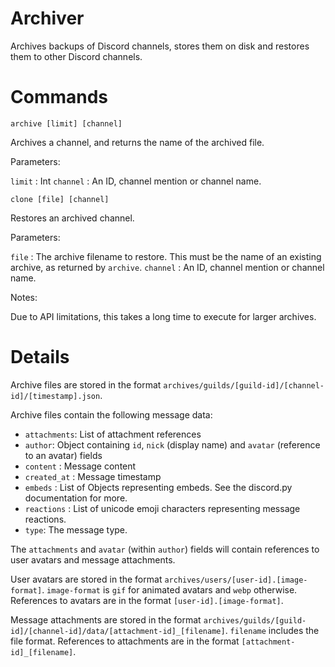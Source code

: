 # Archiver

Archives backups of Discord channels, stores them on disk and restores them to other Discord channels.

# Commands

`archive [limit] [channel]`

Archives a channel, and returns the name of the archived file.

Parameters:

`limit` : Int
`channel` : An ID, channel mention or channel name.

`clone [file] [channel]`

Restores an archived channel.

Parameters:

`file` : The archive filename to restore. This must be the name of an existing archive, as returned by `archive`.
`channel` : An ID, channel mention or channel name.

Notes:

Due to API limitations, this takes a long time to execute for larger archives.

# Details

Archive files are stored in the format `archives/guilds/[guild-id]/[channel-id]/[timestamp].json`.

Archive files contain the following message data:

* `attachments`: List of attachment references
* `author`: Object containing `id`, `nick` (display name) and `avatar` (reference to an avatar) fields
* `content` : Message content
* `created_at` : Message timestamp
* `embeds` : List of Objects representing embeds. See the discord.py documentation for more.
* `reactions` : List of unicode emoji characters representing message reactions.
* `type`: The message type.

The `attachments` and `avatar` (within `author`) fields will contain references to user avatars and message attachments.

User avatars are stored in the format `archives/users/[user-id].[image-format]`. `image-format` is `gif` for animated avatars and `webp` otherwise. References to avatars are in the format `[user-id].[image-format]`.

Message attachments are stored in the format `archives/guilds/[guild-id]/[channel-id]/data/[attachment-id]_[filename]`. `filename` includes the file format. References to attachments are in the format `[attachment-id]_[filename]`.